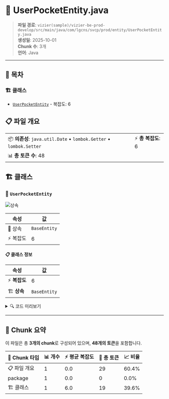 # 📄 UserPocketEntity.java

> **파일 경로**: `vizier(sample)/vizier-be-prod-develop/src/main/java/com/lgcns/svcp/prod/entity/UserPocketEntity.java`  
> **생성일**: 2025-10-01  
> **Chunk 수**: 3개  
> **언어**: Java
---

## 📑 목차

### 🏗️ 클래스
- [`UserPocketEntity`](#class-userpocketentity) - 복잡도: 6

## 📋 파일 개요

| | |
|--|--|
| 📦 **의존성**: `java.util.Date` • `lombok.Getter` • `lombok.Setter` | ⚡ **총 복잡도**: 6 |
| 📊 **총 토큰 수**: 48 |  |



## 🏗️ 클래스

### <a id="class-userpocketentity"></a>🎯 `UserPocketEntity`

![상속](https://img.shields.io/badge/상속-1개-blue)

| 속성 | 값 |
|------|----|
| 🧬 상속 | `BaseEntity` |
| ⚡ 복잡도 | 6 |



#### 📋 클래스 정보

| 속성 | 값 |
|------|----|
| ⚡ **복잡도** | 6 || 📍 **라인 범위** | 10-10 |
| 🏗️ **상속** | `BaseEntity` || 🏷️ **태그** | `class, java` |

<details>
<summary>🔍 코드 미리보기</summary>

```java
public class UserPocketEntity extends BaseEntity {
	
	private String userId;
	private String objUuid;
	private Date validStartDtm;
	private Date validEndDtm;
}...
```

**Chunk 정보**
- 🆔 **ID**: `52ce9d18e68f`
- 📍 **라인**: 10-10
- 📊 **토큰**: 19
- 🏷️ **태그**: `class, java`

</details>

---





## 🧩 Chunk 요약

이 파일은 총 **3개의 chunk**로 구성되어 있으며, **48개의 토큰**을 포함합니다.

| 🧩 Chunk 타입 | 📊 개수 | ⚡ 평균 복잡도 | 📝 총 토큰 | 📈 비율 |
|---------------|--------|-------------|----------|--------|
| 📋 파일 개요 | 1 | 0.0 | 29 | 60.4% |
| package | 1 | 0.0 | 0 | 0.0% |
| 🏗️ 클래스 | 1 | 6.0 | 19 | 39.6% |

